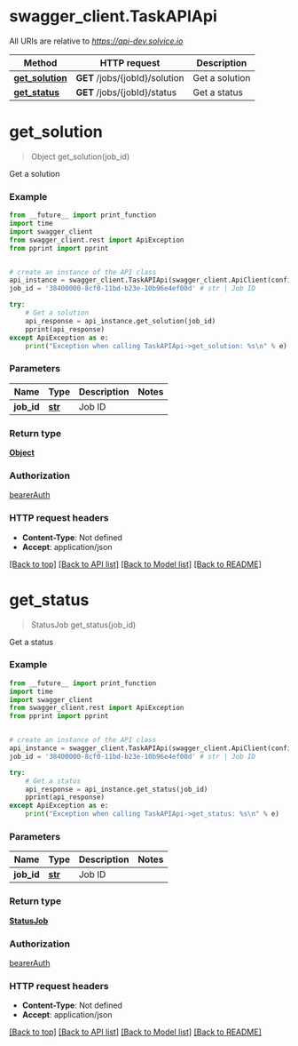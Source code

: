 # swagger_client.TaskAPIApi

All URIs are relative to *https://api-dev.solvice.io*

Method | HTTP request | Description
------------- | ------------- | -------------
[**get_solution**](TaskAPIApi.md#get_solution) | **GET** /jobs/{jobId}/solution | Get a solution
[**get_status**](TaskAPIApi.md#get_status) | **GET** /jobs/{jobId}/status | Get a status

# **get_solution**
> Object get_solution(job_id)

Get a solution

### Example
```python
from __future__ import print_function
import time
import swagger_client
from swagger_client.rest import ApiException
from pprint import pprint


# create an instance of the API class
api_instance = swagger_client.TaskAPIApi(swagger_client.ApiClient(configuration))
job_id = '38400000-8cf0-11bd-b23e-10b96e4ef00d' # str | Job ID

try:
    # Get a solution
    api_response = api_instance.get_solution(job_id)
    pprint(api_response)
except ApiException as e:
    print("Exception when calling TaskAPIApi->get_solution: %s\n" % e)
```

### Parameters

Name | Type | Description  | Notes
------------- | ------------- | ------------- | -------------
 **job_id** | [**str**](.md)| Job ID | 

### Return type

[**Object**](Object.md)

### Authorization

[bearerAuth](../README.md#bearerAuth)

### HTTP request headers

 - **Content-Type**: Not defined
 - **Accept**: application/json

[[Back to top]](#) [[Back to API list]](../README.md#documentation-for-api-endpoints) [[Back to Model list]](../README.md#documentation-for-models) [[Back to README]](../README.md)

# **get_status**
> StatusJob get_status(job_id)

Get a status

### Example
```python
from __future__ import print_function
import time
import swagger_client
from swagger_client.rest import ApiException
from pprint import pprint


# create an instance of the API class
api_instance = swagger_client.TaskAPIApi(swagger_client.ApiClient(configuration))
job_id = '38400000-8cf0-11bd-b23e-10b96e4ef00d' # str | Job ID

try:
    # Get a status
    api_response = api_instance.get_status(job_id)
    pprint(api_response)
except ApiException as e:
    print("Exception when calling TaskAPIApi->get_status: %s\n" % e)
```

### Parameters

Name | Type | Description  | Notes
------------- | ------------- | ------------- | -------------
 **job_id** | [**str**](.md)| Job ID | 

### Return type

[**StatusJob**](StatusJob.md)

### Authorization

[bearerAuth](../README.md#bearerAuth)

### HTTP request headers

 - **Content-Type**: Not defined
 - **Accept**: application/json

[[Back to top]](#) [[Back to API list]](../README.md#documentation-for-api-endpoints) [[Back to Model list]](../README.md#documentation-for-models) [[Back to README]](../README.md)

